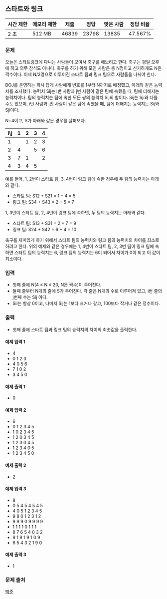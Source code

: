 ## 스타트와 링크
 
|시간 제한|	메모리 제한|	제출|	정답|	맞은 사람|	정답 비율|
|---|---|---|---|---|---|
|2 초|	512 MB|	46839|	23798|	13835|	47.567%|

### 문제
오늘은 스타트링크에 다니는 사람들이 모여서 축구를 해보려고 한다. 축구는 평일 오후에 하고 의무 참석도 아니다. 축구를 하기 위해 모인 사람은 총 N명이고 신기하게도 N은 짝수이다. 이제 N/2명으로 이루어진 스타트 팀과 링크 팀으로 사람들을 나눠야 한다.

BOJ를 운영하는 회사 답게 사람에게 번호를 1부터 N까지로 배정했고, 아래와 같은 능력치를 조사했다. 능력치 Sij는 i번 사람과 j번 사람이 같은 팀에 속했을 때, 팀에 더해지는 능력치이다. 팀의 능력치는 팀에 속한 모든 쌍의 능력치 Sij의 합이다. Sij는 Sji와 다를 수도 있으며, i번 사람과 j번 사람이 같은 팀에 속했을 때, 팀에 더해지는 능력치는 Sij와 Sji이다.

N=4이고, S가 아래와 같은 경우를 살펴보자.

|i\j|	1|	2|	3|	4|
|---|---|---|---|---|
|1|	 	|1|	2|	3|
|2|	4|	 	|5|	6|
|3|	7|	1|	| 	2|
|4|	3|	4|	5|	| 

예를 들어, 1, 2번이 스타트 팀, 3, 4번이 링크 팀에 속한 경우에 두 팀의 능력치는 아래와 같다.

- 스타트 팀: S12 + S21 = 1 + 4 = 5
- 링크 팀: S34 + S43 = 2 + 5 = 7

1, 3번이 스타트 팀, 2, 4번이 링크 팀에 속하면, 두 팀의 능력치는 아래와 같다.

- 스타트 팀: S13 + S31 = 2 + 7 = 9
- 링크 팀: S24 + S42 = 6 + 4 = 10

축구를 재미있게 하기 위해서 스타트 팀의 능력치와 링크 팀의 능력치의 차이를 최소로 하려고 한다. 위의 예제와 같은 경우에는 1, 4번이 스타트 팀, 2, 3번 팀이 링크 팀에 속하면 스타트 팀의 능력치는 6, 링크 팀의 능력치는 6이 되어서 차이가 0이 되고 이 값이 최소이다.

### 입력
- 첫째 줄에 N(4 ≤ N ≤ 20, N은 짝수)이 주어진다. 
- 둘째 줄부터 N개의 줄에 S가 주어진다. 각 줄은 N개의 수로 이루어져 있고, i번 줄의 j번째 수는 Sij 이다. 
- Sii는 항상 0이고, 나머지 Sij는 1보다 크거나 같고, 100보다 작거나 같은 정수이다.

### 출력
- 첫째 줄에 스타트 팀과 링크 팀의 능력치의 차이의 최솟값을 출력한다.

#### 예제 입력 1 
- 4
- 0 1 2 3
- 4 0 5 6
- 7 1 0 2
- 3 4 5 0

#### 예제 출력 1 
- 0

#### 예제 입력 2 
- 6
- 0 1 2 3 4 5
- 1 0 2 3 4 5
- 1 2 0 3 4 5
- 1 2 3 0 4 5
- 1 2 3 4 0 5
- 1 2 3 4 5 0

#### 예제 출력 2 
- 2

#### 예제 입력 3 
- 8
- 0 5 4 5 4 5 4 5
- 4 0 5 1 2 3 4 5
- 9 8 0 1 2 3 1 2
- 9 9 9 0 9 9 9 9
- 1 1 1 1 0 1 1 1
- 8 7 6 5 4 0 3 2
- 9 1 9 1 9 1 0 9
- 6 5 4 3 2 1 9 0

#### 예제 출력 3 
- 1

### 문제 출처
[백준](https://www.acmicpc.net/problem/14889)